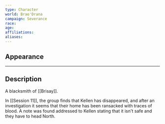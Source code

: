 ```yaml
---
type: Character
world: Brao'Drana
campaign: Severance
race: 
age: 
affiliations: 
aliases:
---
```

## Appearance


---

## Description

A blacksmith of [[Brisay]].

In [[Session 11]], the group finds that Kellen has disappeared, and after an investigation it seems that their home has been ransacked with traces of blood. A note was found addressed to Kellen stating that it isn't safe and they have to head North.